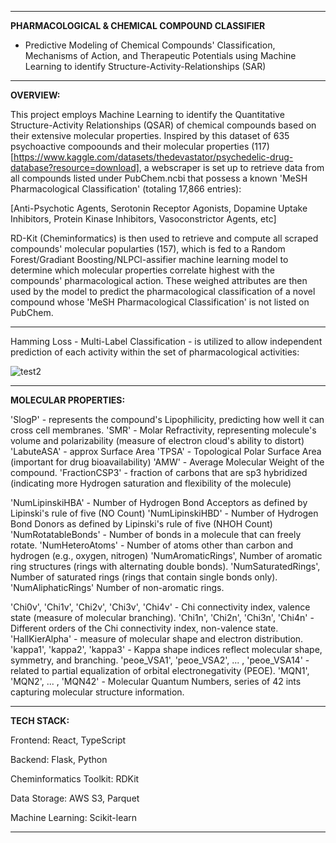 ________________________________________________________________________________________________________________
**PHARMACOLOGICAL & CHEMICAL COMPOUND CLASSIFIER**
- Predictive Modeling of Chemical Compounds' Classification, Mechanisms of Action, and Therapeutic Potentials using Machine Learning to identify Structure-Activity-Relationships (SAR)
________________________________________________________________________________________________________________

**OVERVIEW:**

This project employs Machine Learning to identify the Quantitative Structure-Activity Relationships (QSAR) of chemical compounds based on their extensive molecular properties. Inspired by this dataset of 635 psychoactive compoounds and their molecular properties (117)
[https://www.kaggle.com/datasets/thedevastator/psychedelic-drug-database?resource=download], 
a webscraper is set up to retrieve data from all compounds listed under PubChem.ncbi that possess a known 'MeSH Pharmacological Classification' (totaling 17,866 entries):


[Anti-Psychotic Agents, Serotonin Receptor Agonists, Dopamine Uptake Inhibitors, Protein Kinase Inhibitors, Vasoconstrictor Agents, etc]

RD-Kit (Cheminformatics) is then used to retrieve and compute all scraped compounds' molecular popularties (157), which is fed to a Random Forest/Gradiant Boosting/NLPCl-assifier machine learning model to determine which molecular properties correlate highest with the compounds' pharmacological action. These weighed attributes are then used by the model to predict the pharmacological classification of a novel compound whose 'MeSH Pharmacological Classification' is not listed on PubChem. 

________________________________________________________________________________________________________________
Hamming Loss - Multi-Label Classification - is utilized to allow independent prediction of each activity within the set of pharmacological activities:

![test2](https://github.com/user-attachments/assets/c96fb577-adc7-4f75-87f3-fbc0345e2481)
________________________________________________________________________________________________________________

**MOLECULAR PROPERTIES:**

'SlogP' - represents the compound's Lipophilicity, predicting how well it can cross cell membranes.
'SMR' - Molar Refractivity, representing molecule's volume and polarizability (measure of electron cloud's ability to distort)
'LabuteASA' - approx Surface Area
'TPSA' - Topological Polar Surface Area  (important for drug bioavailability)
'AMW' -  Average Molecular Weight of the compound.
'FractionCSP3' - fraction of carbons that are sp3 hybridized (indicating more Hydrogen saturation and flexibility of the molecule)

'NumLipinskiHBA' - Number of Hydrogen Bond Acceptors as defined by Lipinski's rule of five (NO Count)
'NumLipinskiHBD' - Number of Hydrogen Bond Donors as defined by Lipinski's rule of five (NHOH Count)
'NumRotatableBonds' - Number of bonds in a molecule that can freely rotate.
'NumHeteroAtoms' - Number of atoms other than carbon and hydrogen (e.g., oxygen, nitrogen)
'NumAromaticRings', Number of aromatic ring structures (rings with alternating double bonds).
'NumSaturatedRings', Number of saturated rings (rings that contain single bonds only).
'NumAliphaticRings' Number of non-aromatic rings.


'Chi0v', 'Chi1v', 'Chi2v', 'Chi3v', 'Chi4v' - Chi connectivity index, valence state (measure of molecular branching).
'Chi1n', 'Chi2n', 'Chi3n', 'Chi4n' - Different orders of the Chi connectivity index, non-valence state.
'HallKierAlpha' - measure of molecular shape and electron distribution.
'kappa1', 'kappa2', 'kappa3' -  Kappa shape indices reflect molecular shape, symmetry, and branching.
'peoe_VSA1', 'peoe_VSA2', ... , 'peoe_VSA14' - related to partial equalization of orbital electronegativity (PEOE).
'MQN1', 'MQN2', ... , 'MQN42' - Molecular Quantum Numbers, series of 42 ints capturing molecular structure information.





________________________________________________________________________________________________________________
**TECH STACK:**

Frontend: React, TypeScript

Backend: Flask, Python

Cheminformatics Toolkit: RDKit

Data Storage: AWS S3, Parquet

Machine Learning: Scikit-learn

________________________________________________________________________________________________________________
